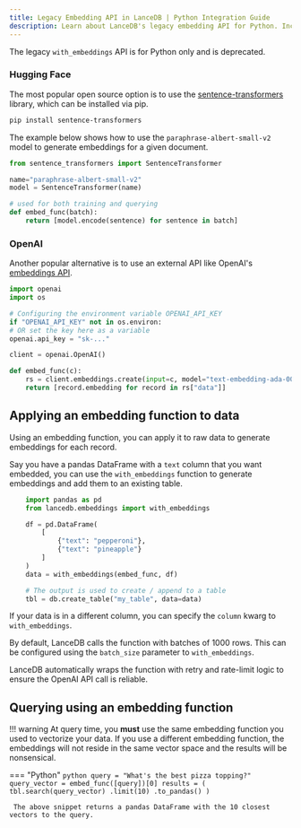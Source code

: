 ```yaml
---
title: Legacy Embedding API in LanceDB | Python Integration Guide
description: Learn about LanceDB's legacy embedding API for Python. Includes examples for HuggingFace and OpenAI integration, data embedding, and vector search implementation.
---
```


The legacy `with_embeddings` API is for Python only and is deprecated.

### Hugging Face

The most popular open source option is to use the [sentence-transformers](https://www.sbert.net/) 
library, which can be installed via pip.

```bash
pip install sentence-transformers
```

The example below shows how to use the `paraphrase-albert-small-v2` model to generate embeddings 
for a given document.

```python
from sentence_transformers import SentenceTransformer

name="paraphrase-albert-small-v2"
model = SentenceTransformer(name)

# used for both training and querying
def embed_func(batch):
    return [model.encode(sentence) for sentence in batch]
```


### OpenAI

Another popular alternative is to use an external API like OpenAI's [embeddings API](https://platform.openai.com/docs/guides/embeddings/what-are-embeddings).

```python
import openai
import os

# Configuring the environment variable OPENAI_API_KEY
if "OPENAI_API_KEY" not in os.environ:
# OR set the key here as a variable
openai.api_key = "sk-..."

client = openai.OpenAI()

def embed_func(c):    
    rs = client.embeddings.create(input=c, model="text-embedding-ada-002")
    return [record.embedding for record in rs["data"]]
```


## Applying an embedding function to data

Using an embedding function, you can apply it to raw data
to generate embeddings for each record.

Say you have a pandas DataFrame with a `text` column that you want embedded,
you can use the `with_embeddings` function to generate embeddings and add them to 
an existing table.

```python
    import pandas as pd
    from lancedb.embeddings import with_embeddings

    df = pd.DataFrame(
        [
            {"text": "pepperoni"},
            {"text": "pineapple"}
        ]
    )
    data = with_embeddings(embed_func, df)

    # The output is used to create / append to a table
    tbl = db.create_table("my_table", data=data)
```

If your data is in a different column, you can specify the `column` kwarg to `with_embeddings`.

By default, LanceDB calls the function with batches of 1000 rows. This can be configured
using the `batch_size` parameter to `with_embeddings`.

LanceDB automatically wraps the function with retry and rate-limit logic to ensure the OpenAI
API call is reliable.

## Querying using an embedding function

!!! warning
    At query time, you **must** use the same embedding function you used to vectorize your data.
    If you use a different embedding function, the embeddings will not reside in the same vector
    space and the results will be nonsensical.

=== "Python"
     ```python
     query = "What's the best pizza topping?"
     query_vector = embed_func([query])[0]
     results = (
        tbl.search(query_vector)
        .limit(10)
        .to_pandas()
     )
     ```

     The above snippet returns a pandas DataFrame with the 10 closest vectors to the query.
